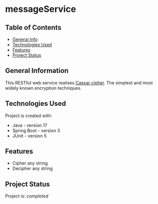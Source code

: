 # messageService

[//]: # (> Outline a brief description of your project.)
[//]: # (> Live demo [_here_]&#40;https://www.example.com&#41;. <!-- If you have the project hosted somewhere, include the link here. -->)

## Table of Contents
* [General Info](#general-information)
* [Technologies Used](#technologies-used)
* [Features](#features)
* [Project Status](#project-status)


## General Information
This RESTful web service realises
[Caesar cipher](https://en.wikipedia.org/wiki/Caesar_cipher). 
The simplest and most widely known encryption techniques.


## Technologies Used
Project is created with:

- Java - version 17
- Spring Boot - version 3
- JUnit - version 5


## Features
- Cipher any string
- Decipher any string


## Project Status
Project is: _completed_ 
